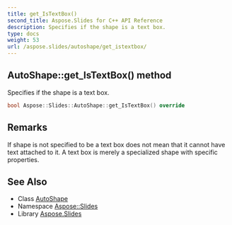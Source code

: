 ```yaml
---
title: get_IsTextBox()
second_title: Aspose.Slides for C++ API Reference
description: Specifies if the shape is a text box.
type: docs
weight: 53
url: /aspose.slides/autoshape/get_istextbox/
---
```

## AutoShape::get_IsTextBox() method


Specifies if the shape is a text box.

```cpp
bool Aspose::Slides::AutoShape::get_IsTextBox() override
```

## Remarks


If shape is not specified to be a text box does not mean that it cannot have text attached to it. A text box is merely a specialized shape with specific properties. 
## See Also

* Class [AutoShape](../)
* Namespace [Aspose::Slides](../../)
* Library [Aspose.Slides](../../../)
